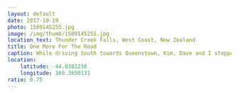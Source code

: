 ```yaml
---
layout: default
date: 2017-10-19
photo: 1509145255.jpg
image: /img/thumb/1509145255.jpg
location_text: Thunder Creek Falls, West Coast, New Zealand
title: One More For The Road
caption: While driving South towards Queenstown, Kim, Dave and I stopped many times to checkout either waterfalls, lagoons or lakes. That one was nicely hidden from the main road which made it even more nicer and peaceful! Loved it
location:
    latitude: -44.0381238
    longitude: 169.3650131
ratio: 0.75
---
```

